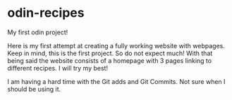 # odin-recipes
My first odin project!

Here is my first attempt at creating a fully working website with webpages. Keep in mind, this is the first project. So do not expect much! With that being said the website consists of a homepage with 3 pages linking to different recipes. I will try my best!

I am having a hard time with the Git adds and Git Commits. Not sure when I should be using it.